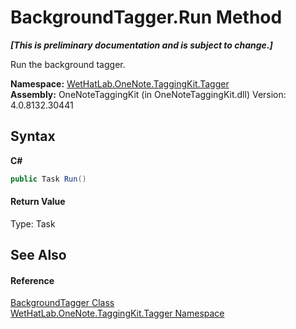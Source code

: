 # BackgroundTagger.Run Method 
 _**\[This is preliminary documentation and is subject to change.\]**_

Run the background tagger.

**Namespace:**&nbsp;<a href="bf353949-2ab8-bf1a-9a78-ce64949f480c.md">WetHatLab.OneNote.TaggingKit.Tagger</a><br />**Assembly:**&nbsp;OneNoteTaggingKit (in OneNoteTaggingKit.dll) Version: 4.0.8132.30441

## Syntax

**C#**<br />
``` C#
public Task Run()
```


#### Return Value
Type: Task<br />

## See Also


#### Reference
<a href="0f08eb11-e519-8ed6-2739-ec50a42a4c5b.md">BackgroundTagger Class</a><br /><a href="bf353949-2ab8-bf1a-9a78-ce64949f480c.md">WetHatLab.OneNote.TaggingKit.Tagger Namespace</a><br />